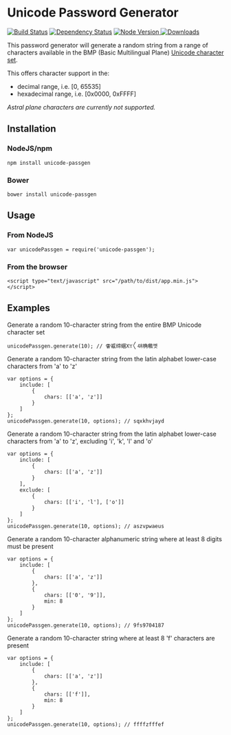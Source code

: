 # Unicode Password Generator
[![Build Status](https://api.travis-ci.org/phillipsdata/unicode-passgen.svg)](http://travis-ci.org/phillipsdata/unicode-passgen) [![Dependency Status](https://david-dm.org/phillipsdata/unicode-passgen.svg)](https://david-dm.org/phillipsdata/unicode-passgen) [![Node Version](https://img.shields.io/npm/v/unicode-passgen.svg) ![Downloads](https://img.shields.io/npm/dm/unicode-passgen.svg)](https://www.npmjs.org/package/unicode-passgen)

This password generator will generate a random string from a range of characters
available in the BMP (Basic Multilingual Plane)
[Unicode character set](https://en.wikipedia.org/wiki/Plane_\(Unicode\)#Basic_Multilingual_Plane).

This offers character support in the:

* decimal range, i.e. [0, 65535]
* hexadecimal range, i.e. [0x0000, 0xFFFF]

_Astral plane characters are currently not supported._

## Installation

### NodeJS/npm

```
npm install unicode-passgen
```

### Bower

```
bower install unicode-passgen
```

## Usage

### From NodeJS

```
var unicodePassgen = require('unicode-passgen');
```

### From the browser

```
<script type="text/javascript" src="/path/to/dist/app.min.js"></script>
```

## Examples

Generate a random 10-character string from the entire BMP Unicode character set

```
unicodePassgen.generate(10); // ⚢㦴缔碅Χꂨ〱⁪㋃桷䳟껫
```

Generate a random 10-character string from the latin alphabet lower-case characters from 'a' to 'z'

```
var options = {
    include: [
        {
            chars: [['a', 'z']]
        }
    ]
};
unicodePassgen.generate(10, options); // sqxkhvjayd
```

Generate a random 10-character string from the latin alphabet lower-case characters from 'a' to 'z',
excluding 'i', 'k', 'l' and 'o'


```
var options = {
    include: [
        {
            chars: [['a', 'z']]
        }
    ],
    exclude: [
        {
            chars: [['i', 'l'], ['o']]
        }
    ]
};
unicodePassgen.generate(10, options); // aszvpwaeus
```

Generate a random 10-character alphanumeric string where at least 8 digits must be present

```
var options = {
    include: [
        {
            chars: [['a', 'z']]
        },
        {
            chars: [['0', '9']],
            min: 8
        }
    ]
};
unicodePassgen.generate(10, options); // 9fs9704187
```

Generate a random 10-character string where at least 8 'f' characters are present

```
var options = {
    include: [
        {
            chars: [['a', 'z']]
        },
        {
            chars: [['f']],
            min: 8
        }
    ]
};
unicodePassgen.generate(10, options); // ffffzfffef
```
